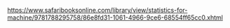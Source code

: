 https://www.safaribooksonline.com/library/view/statistics-for-machine/9781788295758/86e8fd31-1061-4966-9ce6-68554ff65cc0.xhtml

